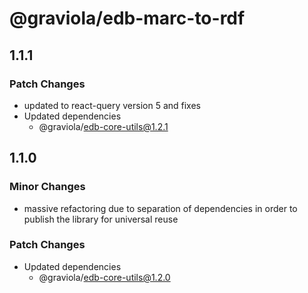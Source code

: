# @graviola/edb-marc-to-rdf

## 1.1.1

### Patch Changes

- updated to react-query version 5 and fixes
- Updated dependencies
  - @graviola/edb-core-utils@1.2.1

## 1.1.0

### Minor Changes

- massive refactoring due to separation of dependencies in order to publish the library for universal reuse

### Patch Changes

- Updated dependencies
  - @graviola/edb-core-utils@1.2.0
